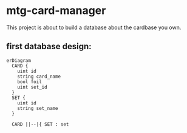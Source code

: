 # mtg-card-manager
This project is about to build a database about the cardbase you own.



## first database design:

```mermaid
erDiagram
  CARD {
    uint id
    string card_name
    bool foil
    uint set_id
  }
  SET {
    uint id
    string set_name
  }

  CARD ||--|{ SET : set

```